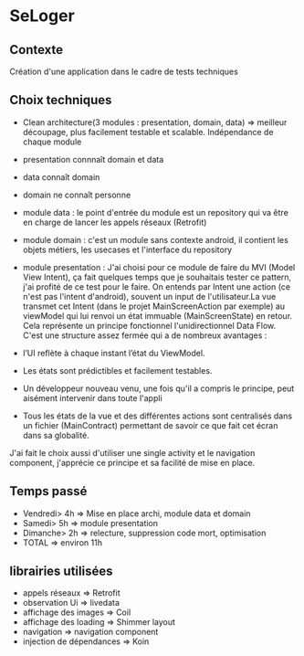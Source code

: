 # SeLoger
## Contexte
Création d'une application dans le cadre de tests techniques 

## Choix techniques
* Clean architecture(3 modules : presentation, domain, data) => meilleur découpage, plus facilement testable et scalable. Indépendance de chaque module
* presentation connnaît domain et data
* data connaît domain
* domain ne connaît personne

* module data : le point d'entrée du module est un repository qui va être en charge de lancer les appels réseaux (Retrofit)

* module domain : c'est un module sans contexte android, il contient les objets métiers, les usecases et l'interface du repository

* module presentation : J'ai choisi pour ce module de faire du MVI (Model View Intent), ça fait quelques temps que je souhaitais tester ce pattern, j'ai profité de ce test pour le faire. On entends par Intent une action (ce n'est pas l'intent d'android), souvent un input de l'utilisateur.La vue transmet cet Intent (dans le projet MainScreenAction par exemple) au viewModel qui lui renvoi un état immuable (MainScreenState) en retour. Cela représente un principe fonctionnel l'unidirectionnel Data Flow. C'est une structure assez fermée qui a de nombreux avantages : 
*  l’UI reflète à chaque instant l’état du ViewModel. 
* Les états sont prédictibles et facilement testables.
* Un développeur nouveau venu, une fois qu'il a compris le principe, peut aisément intervenir dans toute l'appli
* Tous les états de la vue et des différentes actions sont centralisés dans un fichier (MainContract) permettant de savoir ce que fait cet écran dans sa globalité.

J'ai fait le choix aussi d'utiliser une single activity et le navigation component, j'apprécie ce principe et sa facilité de mise en place.

## Temps passé
* Vendredi> 4h => Mise en place archi, module data et domain
* Samedi> 5h => module presentation
* Dimanche> 2h => relecture, suppression code mort, optimisation
* TOTAL => environ 11h

## librairies utilisées
* appels réseaux => Retrofit
* observation Ui => livedata
* affichage des images => Coil
* affichage des loading => Shimmer layout
* navigation => navigation component
* injection de dépendances => Koin



